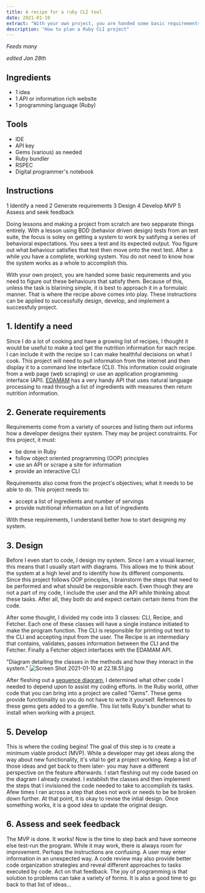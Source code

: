 ```yaml
---
title: A recipe for a ruby CLI tool
date: 2021-01-10
extract: "With your own project, you are handed some basic requirements and you need to figure out these behaviours that satisfy them. Because of this, unless the task is blarining simple, it is best to approach it in a formulaic manner. That is where the recipe above comes into play."
description: "How to plan a Ruby CLI project"
---
```


*Feeds many*

*edited Jan 28th*

## Ingredients

- 1 idea
- 1 API or information rich website
- 1 programming language (Ruby)

## Tools

- IDE
- API key
- Gems (various) as needed
- Ruby bundler
- RSPEC
- Digital programmer's notebook

## Instructions

1  Identify a need
2  Generate requirements
3  Design
4  Develop MVP
5  Assess and seek feedback

Doing lessons and making a project from scratch are two sepparate things entirely. With a lesson using BDD (behavior driven design) tests from an test suite, the focus is soley on getting a system to work by satifying a series of behavioral expectations. You sees a test and its expected output. You figure out what behaviour satisfies that test then move onto the next test. After a while you have a complete, working system. You do not need to know how the system works as a whole to accomplish this.

With your own project, you are handed some basic requirements and you need to figure out these behaviours that satisfy them. Because of this, unless the task is blarining simple, it is best to approach it in a formulaic manner. That is where the recipe above comes into play. These instructions can be applied to successfully design, develop, and implement a successfuly project.

## 1. Identify a need

Since I do a lot of cooking and have a growing list of recipes, I thought it would be useful to make a tool get the nutrition information for each recipe. I can include it with the recipe so I can make healthful decisions on what I cook. This project will need to pull information from the internet and then display it to a command line interface (CLI). This information could originate from a web page (web scraping) or use an application programming interface (API). [EDAMAM](https://developer.edamam.com/edamam-nutrition-api) has a very handy API that uses natural language processing to read through a list of ingredients with measures then return nutrition information.

## 2. Generate requirements

Requirements come from a variety of sources and listing them out informs how a developer designs their system. They may be project constraints. For this project, it must:

- be done in Ruby
- follow object oriented programming (OOP) principles
- use an API or scrape a site for information
- provide an interactive CLI

Requirements also come from the project's objectives; what it needs to be able to do. This project needs to:

- accept a list of ingredients and number of servings
- provide nutritional information on a list of ingredients

With these requirements, I understand better how to start designing my system.

## 3. Design

Before I even start to code, I design my system. Since I am a visual learner, this means that I usually start with diagrams. This allows me to think about the system at a high level and to identify how its different components. Since this project follows OOP principles, I brainstorm the steps that need to be performed and what should be responsible each. Even though they are not a part of my code, I include the user and the API while thinking about these tasks. After all, they both do and expect certain certain items from the code.

After some thought, I divided my code into 3 classes: CLI, Recipe, and Fetcher. Each one of these classes will have a single instance initiated to make the program function. The CLI is responsible for printing out text to the CLI and accepting input from the user. The Recipe is an intermediary that contains, validates, passes information between the CLI and the Fetcher. Finally a Fetcher object interfaces with the EDAMAM API.

"Diagram detailing the classes in the methods and how they interact in the system."
![Screen Shot 2021-01-10 at 22.18.51.jpg](/images/seq-diagram.jpg)

After fleshing out a [sequence diagram](https://en.wikipedia.org/wiki/Sequence_diagram), I determined what other code I needed to depend upon to assist my coding efforts. In the Ruby world, other code that you can bring into a project are called "Gems". These gems provide functionality so you do not have to write it yourself. References to these gems gets added to a gemfile. This list tells Ruby's bundler what to install when working with a project.

## 5. Develop

This is where the coding begins! The goal of this step is to create a minimum viable product (MVP). While a developer may get ideas along the way about new functionality, it's vital to get a project working. Keep a list of those ideas and get back to them later- you may have a different perspective on the feature afterwards. I start fleshing out my code based on the diagram I already created. I establish the classes and then implement the steps that I invisioned the code needed to take to accomplish its tasks. Afew times I ran across a step that does not work or needs to be be broken down further. At that point, it is okay to revise the intial design. Once something works, it is a good idea to update the original design.

## 6. Assess and seek feedback

The MVP is done. It works! Now is the time to step back and have someone else test-run the program. While it may work, there is always room for improvement. Perhaps the instructions are confusing. A user may enter information in an unexpected way. A code review may also provide better code organization strategies and reveal different approaches to tasks executed by code. Act on that feedback. The joy of programming is that solution to problems can take a variety of forms. It is also a good time to go back to that list of ideas...
